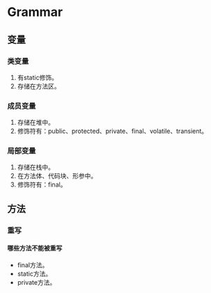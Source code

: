 # Grammar

## 变量

### 类变量

1. 有static修饰。
2. 存储在方法区。

### 成员变量

1. 存储在堆中。
2. 修饰符有：public、protected、private、final、volatile、transient。

### 局部变量

1. 存储在栈中。
2. 在方法体、代码块、形参中。
3. 修饰符有：final。

## 方法

### 重写

#### 哪些方法不能被重写

* final方法。
* static方法。
* private方法。

## 

